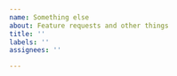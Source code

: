 ```yaml
---
name: Something else
about: Feature requests and other things
title: ''
labels: ''
assignees: ''

---
```



